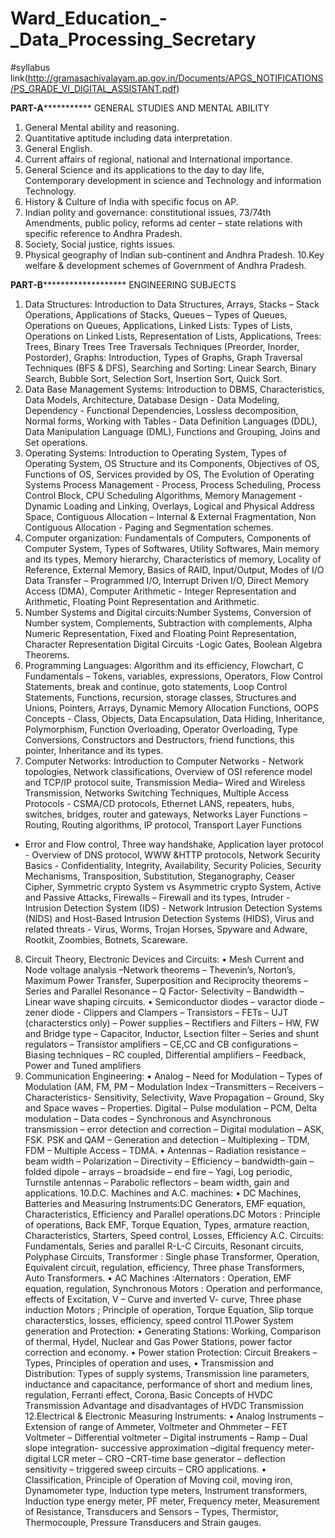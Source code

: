 # Ward_Education_-_Data_Processing_Secretary

#syllabus
link(http://gramasachivalayam.ap.gov.in/Documents/APGS_NOTIFICATIONS/PS_GRADE_VI_DIGITAL_ASSISTANT.pdf)

****************************************PART-A***************************************************
GENERAL STUDIES AND MENTAL ABILITY
1. General Mental ability and reasoning.
2. Quantitative aptitude including data interpretation.
3. General English.
4. Current affairs of regional, national and International importance.
5. General Science and its applications to the day to day life, Contemporary
development in science and Technology and information Technology.
6. History & Culture of India with specific focus on AP.
7. Indian polity and governance: constitutional issues, 73/74th Amendments, public
policy, reforms ad center – state relations with specific reference to Andhra
Pradesh.
8. Society, Social justice, rights issues.
9. Physical geography of Indian sub-continent and Andhra Pradesh.
10.Key welfare & development schemes of Government of Andhra Pradesh.


**************************************PART-B*********************************************************
ENGINEERING SUBJECTS
1. Data Structures: Introduction to Data Structures, Arrays, Stacks – Stack
Operations, Applications of Stacks, Queues – Types of Queues, Operations on
Queues, Applications, Linked Lists: Types of Lists, Operations on Linked Lists,
Representation of Lists, Applications, Trees: Trees, Binary Trees Tree Traversals
Techniques (Preorder, Inorder, Postorder), Graphs: Introduction, Types of Graphs,
Graph Traversal Techniques (BFS & DFS), Searching and Sorting: Linear Search,
Binary Search, Bubble Sort, Selection Sort, Insertion Sort, Quick Sort.
2. Data Base Management Systems: Introduction to DBMS, Characteristics, Data
Models, Architecture, Database Design - Data Modeling, Dependency - Functional
Dependencies, Lossless decomposition, Normal forms, Working with Tables - Data 
Definition Languages (DDL), Data Manipulation Language (DML), Functions and
Grouping, Joins and Set operations.
3. Operating Systems: Introduction to Operating System, Types of Operating System,
OS Structure and its Components, Objectives of OS, Functions of OS, Services
provided by OS, The Evolution of Operating Systems Process Management -
Process, Process Scheduling, Process Control Block, CPU Scheduling Algorithms,
Memory Management - Dynamic Loading and Linking, Overlays, Logical and
Physical Address Space, Contiguous Allocation – Internal & External Fragmentation,
Non Contiguous Allocation - Paging and Segmentation schemes.
4. Computer organization: Fundamentals of Computers, Components of Computer
System, Types of Softwares, Utility Softwares, Main memory and its types, Memory
hierarchy, Characteristics of memory, Locality of Reference, External Memory, Basics
of RAID, Input/Output, Modes of I/O Data Transfer – Programmed I/O, Interrupt
Driven I/O, Direct Memory Access (DMA), Computer Arithmetic - Integer
Representation and Arithmetic, Floating Point Representation and Arithmetic.
5. Number Systems and Digital circuits:Number Systems, Conversion of Number
system, Complements, Subtraction with complements, Alpha Numeric
Representation, Fixed and Floating Point Representation, Character Representation
Digital Circuits -Logic Gates, Boolean Algebra Theorems.
6. Programming Languages: Algorithm and its efficiency, Flowchart, C
Fundamentals – Tokens, variables, expressions, Operators, Flow Control
Statements, break and continue, goto statements, Loop Control Statements,
Functions, recursion, storage classes, Structures and Unions, Pointers, Arrays,
Dynamic Memory Allocation Functions, OOPS Concepts - Class, Objects, Data
Encapsulation, Data Hiding, Inheritance, Polymorphism, Function Overloading,
Operator Overloading, Type Conversions, Constructors and Destructors, friend
functions, this pointer, Inheritance and its types.
7. Computer Networks: Introduction to Computer Networks - Network
topologies, Network classifications, Overview of OSI reference model and TCP/IP
protocol suite, Transmission Media– Wired and Wireless Transmission, Networks
Switching Techniques, Multiple Access Protocols - CSMA/CD protocols, Ethernet
LANS, repeaters, hubs, switches, bridges, router and gateways, Networks Layer
Functions – Routing, Routing algorithms, IP protocol, Transport Layer Functions
- Error and Flow control, Three way handshake, Application layer protocol -
Overview of DNS protocol, WWW &HTTP protocols, Network Security Basics -
Confidentiality, Integrity, Availability, Security Policies, Security Mechanisms,
Transposition, Substitution, Steganography, Ceaser Cipher, Symmetric crypto System
vs Asymmetric crypto System, Active and Passive Attacks, Firewalls – Firewall and
its types, Intruder - Intrusion Detection System (IDS) - Network Intrusion Detection
Systems (NIDS) and Host-Based Intrusion Detection Systems (HIDS), Virus and
related threats - Virus, Worms, Trojan Horses, Spyware and Adware, Rootkit,
Zoombies, Botnets, Scareware.
8. Circuit Theory, Electronic Devices and Circuits:
• Mesh Current and Node voltage analysis –Network theorems – Thevenin’s,
Norton’s, Maximum Power Transfer, Superposition and Reciprocity theorems –
Series and Parallel Resonance – Q Factor- Selectivity – Bandwidth – Linear
wave shaping circuits.
• Semiconductor diodes – varactor diode – zener diode - Clippers and
Clampers – Transistors – FETs – UJT (characterstics only) – Power supplies –
Rectifiers and Filters – HW, FW and Bridge type – Capacitor, Inductor, Lsection filter – Series and shunt regulators – Transistor amplifiers –
CE,CC and CB configurations – Biasing techniques – RC coupled, Differential
amplifiers – Feedback, Power and Tuned amplifiers
9. Communication Engineering:
• Analog – Need for Modulation – Types of Modulation (AM, FM, PM –
Modulation Index –Transmitters – Receivers – Characteristics- Sensitivity,
Selectivity, Wave Propagation – Ground, Sky and Space waves – Properties.
Digital – Pulse modulation – PCM, Delta modulation – Data codes –
Synchronous and Asynchronous transmission – error detection and correction
– Digital modulation – ASK, FSK. PSK and QAM – Generation and detection –
Multiplexing – TDM, FDM – Multiple Access – TDMA.
• Antennas – Radiation resistance – beam width – Polarization – Directivity –
Efficiency – bandwidth-gain –folded dipole – arrays – broadside – end fire –
Yagi, Log periodic, Turnstile antennas – Parabolic reflectors – beam width,
gain and applications.
10.D.C. Machines and A.C. machines:
• DC Machines, Batteries and Measuring Instruments:DC Generators,
EMF equation, Characteristics, Efficiency and Parallel operations.DC Motors :
Principle of operations, Back EMF, Torque Equation, Types, armature reaction,
Characteristics, Starters, Speed control, Losses, Efficiency A.C. Circuits:
Fundamentals, Series and parallel R-L-C Circuits, Resonant circuits, Polyphase
Circuits, Transformer : Single phase Transformer, Operation, Equivalent
circuit, regulation, efficiency, Three phase Transformers, Auto Transformers.
• AC Machines :Alternators : Operation, EMF equation, regulation,
Synchronous Motors : Operation and performance, effects of Excitation, V –
Curve and inverted V- curve, Three phase induction Motors ; Principle of
operation, Torque Equation, Slip torque characterstics, losses, efficiency,
speed control
11.Power System generation and Protection:
• Generating Stations: Working, Comparison of thermal, Hydel, Nuclear and
Gas Power Stations, power factor correction and economy.
• Power station Protection: Circuit Breakers – Types, Principles of operation
and uses,
• Transmission and Distribution: Types of supply systems, Transmission line
parameters, inductance and capacitance, performance of short and medium
lines, regulation, Ferranti effect, Corona, Basic Concepts of HVDC
Transmission Advantage and disadvantages of HVDC Transmission
12.Electrical & Electronic Measuring Instruments:
• Analog Instruments – Extension of range of Ammeter, Voltmeter and
Ohmmeter – FET Voltmeter – Differential voltmeter – Digital instruments –
Ramp – Dual slope integration- successive approximation –digital frequency
meter-digital LCR meter – CRO –CRT-time base generator – deflection
sensitivity – triggered sweep circuits – CRO applications.
• Classification, Principle of Operation of Moving coil, moving iron,
Dynamometer type, Induction type meters, Instrument transformers,
Induction type energy meter, PF meter, Frequency meter, Measurement of
Resistance, Transducers and Sensors – Types, Thermistor, Thermocouple,
Pressure Transducers and Strain gauges.
